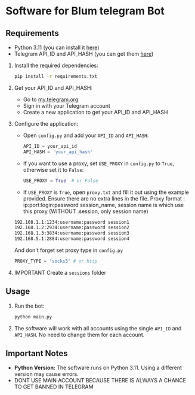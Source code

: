 # Software for Blum telegram Bot

## Requirements
- Python 3.11 (you can install it [here](https://www.python.org/downloads/release/python-3110/))
- Telegram API_ID and API_HASH (you can get them [here](https://my.telegram.org/auth?to=apps))



1. Install the required dependencies:
   ```bash
   pip install -r requirements.txt
   ```

2. Get your API_ID and API_HASH:
   - Go to [my.telegram.org](https://my.telegram.org/auth?to=apps)
   - Sign in with your Telegram account
   - Create a new application to get your API_ID and API_HASH

3. Configure the application:
   - Open `config.py` and add your `API_ID` and `API_HASH`:
     ```python
     API_ID = your_api_id
     API_HASH = 'your_api_hash'
     ```

   - If you want to use a proxy, set `USE_PROXY` in `config.py` to `True`, otherwise set it to `False`:
     ```python
     USE_PROXY = True  # or False
     ```

   - If `USE_PROXY` is `True`, open `proxy.txt` and fill it out using the example provided. Ensure there are no extra lines in the file.
   Proxy format : ip:port:login:password session_name, session name is which use this proxy (WITHOUT .session, only session name)
   ```txt
   192.168.1.1:1234:username:password session1
   192.168.1.2:2934:username:password session2
   192.168.1.3:3834:username:password session3
   192.168.5.1:2884:username:password session4
   ```
   And don't forget set proxy type in `config.py`
   ```python
   PROXY_TYPE = "socks5" # or http
   ```

5. IMPORTANT Create a `sessions` folder



## Usage

1. Run the bot:
   ```bash
   python main.py
   ```

2. The software will work with all accounts using the single `API_ID` and `API_HASH`. No need to change them for each account.

## Important Notes

- **Python Version:** The software runs on Python 3.11. Using a different version may cause errors.
- DONT USE MAIN ACCOUNT BECAUSE THERE IS ALWAYS A CHANCE TO GET BANNED IN TELEGRAM


